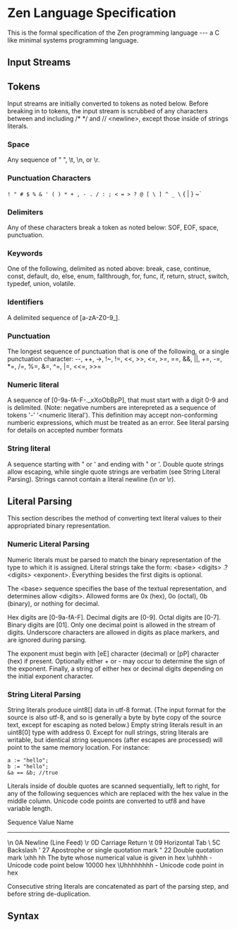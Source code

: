 Zen Language Specification
==========================

This is the formal specification of the Zen programming language --- a C like
minimal systems programming language.

Input Streams
-------------



Tokens
------

Input streams are initially converted to tokens as noted below. Before breaking
in to tokens, the input stream is scrubbed of any characters between and
including /\* \*/ and // \<newline>, except those inside of strings literals.


### Space

Any sequence of " ", \t, \n, or \r.

### Punctuation Characters

`! " # $ % & ' ( ) * + , - . / : ; < = > ? @ [ \ ] ^ _ \` { | } ~`

### Delimiters

Any of these characters break a token as noted below: SOF, EOF, space,
punctuation.

### Keywords

One of the following, delimited as noted above: break, case, continue, const,
default, do, else, enum, fallthrough, for, func, if, return, struct, switch,
typedef, union, volatile.

### Identifiers

A delimited sequence of [a-zA-Z0-9_].

### Punctuation

The longest sequence of punctuation that is one of the following, or a single
punctuation character: --, ++, ->, !~, !=, \<\<, \>\>, <=, >=, ==, &&, ||, +=,
-=, *=, /=, %=, &=, ^=, |=, <<=, >>=

### Numeric literal

A sequence of [0-9a-fA-F-._xXoObBpP], that must start with a digit 0-9 and is
delimited. (Note: negative numbers are interepreted as a sequence of tokens '-'
'<numeric literal'). This definition may accept non-conforming numberic
expressions, which must be treated as an error. See literal parsing for details
on accepted number formats

### String literal

A sequence starting with " or ' and ending with " or '. Double quote strings
allow escaping, while single quote strings are verbatim (see String Literal
Parsing). Strings cannot contain a literal newline (\n or \r).


Literal Parsing
---------------

This section describes the method of converting text literal values to their
appropriated binary representation.

### Numeric Literal Parsing

Numeric literals must be parsed to match the binary representation of the type
to which it is assigned. Literal strings take the form: \<base> \<digits> .?
\<digits> \<exponent>. Everything besides the first digits is optional.

The \<base> sequence specifies the base of the textual representation, and
determines allow \<digits>. Allowed forms are 0x (hex), 0o (octal), 0b (binary),
or nothing for decimal.

Hex digits are [0-9a-fA-F]. Decimal digits are [0-9]. Octal digits are [0-7].
Binary digits are [01]. Only one decimal point is allowed in the stream of
digits. Underscore characters are allowed in digits as place markers, and are
ignored during parsing.

The exponent must begin with [eE] character (decimal) or [pP] character (hex) if
present. Optionally either + or - may occur to determine the sign of the
exponent. Finally, a string of either hex or decimal digits depending on the
initial exponent character. 

### String Literal Parsing

String literals produce uint8[] data in utf-8 format. (The input format for the
source is also utf-8, and so is generally a byte by byte copy of the source
text, except for escaping as noted below.) Empty string literals result in an
uint8[0] type with address 0. Except for null strings, string literals are
writable, but identical string sequences (after escapes are processed) will
point to the same memory location. For instance:

```
a := "hello";
b := "hello";
&a == &b; //true
```

Literals inside of double quotes are scanned sequentially, left to right, for
any of the following sequences which are replaced with the hex value in the
middle column. Unicode code points are converted to utf8 and have variable
length.

Sequence    Value   Name
---------   -----   ------
\n	        0A	    Newline (Line Feed)
\r	        0D	    Carriage Return
\t	        09	    Horizontal Tab
\\	        5C	    Backslash
\'	        27	    Apostrophe or single quotation mark
\"	        22	    Double quotation mark
\xhh	    hh	    The byte whose numerical value is given in hex
\uhhhh	    -       Unicode code point below 10000 hex
\Uhhhhhhhh	-       Unicode code point in hex

Consecutive string literals are concatenated as part of the parsing step, and
before string de-duplication.

Syntax
------


